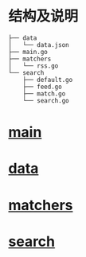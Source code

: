 结构及说明
===
```text
├── data
│   └── data.json
├── main.go
├── matchers
│   └── rss.go
└── search
    ├── default.go
    ├── feed.go
    ├── match.go
    └── search.go

```
# [main](./main.go)

# [data](./data)
# [matchers](./matchers)
# [search](./search)

